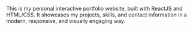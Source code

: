 This is my personal interactive portfolio website, built with ReactJS and HTML/CSS. It showcases my projects, skills, and contact information in a modern, responsive, and visually engaging way.
